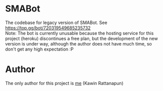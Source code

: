 # SMABot
The codebase for legacy version of SMABot. See https://top.gg/bot/720319549685235732 <br/>
Note: The bot is currently unusable because the hosting service for this project (heroku) discontinues a free plan, but the development of the new version is under way, although the author does not have much time, so don't get any high expectation :P

# Author
The only author for this project is [me](https://github.com/athensclub) (Kawin Rattanapun)

